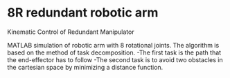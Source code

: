 # 8R redundant robotic arm
Kinematic Control of Redundant Manipulator

MATLAB simulation of robotic arm with 8 rotational joints. The algorithm is based on the method of task decomposition.
-The first task is the path that the end-effector has to follow
-The second task is to avoid two obstacles in the cartesian space by minimizing a distance function.
